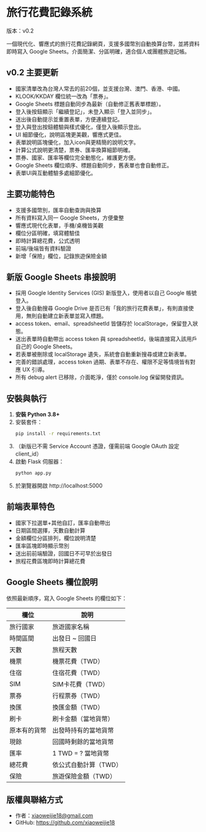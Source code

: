 # 旅行花費記錄系統

版本：v0.2

一個現代化、響應式的旅行花費記錄網頁，支援多國幣別自動換算台幣，並將資料即時寫入 Google Sheets。介面簡潔、分區明確，適合個人或團體旅遊記帳。

## v0.2 主要更新
- 國家清單改為台灣人常去的前20個，並支援台灣、澳門、香港、中國。
- KLOOK/KKDAY 欄位統一改為「票券」。
- Google Sheets 標題自動同步為最新（自動修正舊表單標題）。
- 登入後按鈕顯示「繼續登記」，未登入顯示「登入並同步」。
- 送出後自動提示並重置表單，方便連續登記。
- 登入與登出按鈕體驗與樣式優化，僅登入後顯示登出。
- UI 細節優化，說明區塊更美觀，響應式更佳。
- 表單說明區塊優化，加入icon與更精簡的說明文字。
- 計算公式說明更清楚，票券、匯率換算細節明確。
- 票券、國家、匯率等欄位完全動態化，維護更方便。
- Google Sheets 欄位順序、標題自動同步，舊表單也會自動修正。
- 表單UI與互動體驗多處細節優化。

## 主要功能特色
- 支援多國幣別，匯率自動查詢與換算
- 所有資料寫入同一 Google Sheets，方便彙整
- 響應式現代化表單，手機/桌機皆美觀
- 欄位分區明確，填寫體驗佳
- 即時計算總花費，公式透明
- 前端/後端皆有資料驗證
- 新增「保險」欄位，記錄旅遊保險金額

## 新版 Google Sheets 串接說明
- 採用 Google Identity Services (GIS) 新版登入，使用者以自己 Google 帳號登入。
- 登入後自動搜尋 Google Drive 是否已有「我的旅行花費表單」，有則直接使用，無則自動建立新表單並寫入標題。
- access token、email、spreadsheetId 皆儲存於 localStorage，保留登入狀態。
- 送出表單時自動帶出 access token 與 spreadsheetId，後端直接寫入該用戶自己的 Google Sheets。
- 若表單被刪除或 localStorage 遺失，系統會自動重新搜尋或建立新表單。
- 完善的錯誤處理，access token 過期、表單不存在、權限不足等情境皆有對應 UX 引導。
- 所有 debug alert 已移除，介面乾淨，僅於 console.log 保留開發資訊。

## 安裝與執行
1. **安裝 Python 3.8+**
2. 安裝套件：
   ```sh
   pip install -r requirements.txt
   ```
3. （新版已不需 Service Account 憑證，僅需前端 Google OAuth 設定 client_id）
4. 啟動 Flask 伺服器：
   ```sh
   python app.py
   ```
5. 於瀏覽器開啟 http://localhost:5000

## 前端表單特色
- 國家下拉選單+其他自訂，匯率自動帶出
- 日期區間選擇，天數自動計算
- 金額欄位分區排列，欄位說明清楚
- 匯率區塊即時顯示幣別
- 送出前前端驗證，回國日不可早於出發日
- 旅程花費區塊即時計算總花費

## Google Sheets 欄位說明
依照最新順序，寫入 Google Sheets 的欄位如下：

| 欄位         | 說明                         |
|--------------|------------------------------|
| 旅行國家     | 旅遊國家名稱                |
| 時間區間     | 出發日 ~ 回國日              |
| 天數         | 旅程天數                     |
| 機票         | 機票花費（TWD）              |
| 住宿         | 住宿花費（TWD）              |
| SIM          | SIM卡花費（TWD）             |
| 票券         | 行程票券（TWD）              |
| 換匯         | 換匯金額（TWD）              |
| 刷卡         | 刷卡金額（當地貨幣）         |
| 原本有的貨幣 | 出發時持有的當地貨幣         |
| 現餘         | 回國時剩餘的當地貨幣         |
| 匯率         | 1 TWD = ? 當地貨幣           |
| 總花費       | 依公式自動計算（TWD）        |
| 保險         | 旅遊保險金額（TWD）            |

## 版權與聯絡方式
- 作者：xiaoweijie18@gmail.com
- GitHub: https://github.com/xiaoweijie18 